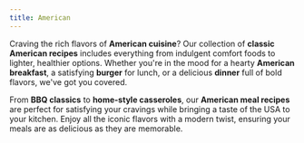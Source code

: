 ```yaml
---
title: American
---
```


Craving the rich flavors of **American cuisine**? Our collection of **classic American recipes** includes everything from indulgent comfort foods to lighter, healthier options. Whether you're in the mood for a hearty **American breakfast**, a satisfying **burger** for lunch, or a delicious **dinner** full of bold flavors, we've got you covered.

From **BBQ classics** to **home-style casseroles**, our **American meal recipes** are perfect for satisfying your cravings while bringing a taste of the USA to your kitchen. Enjoy all the iconic flavors with a modern twist, ensuring your meals are as delicious as they are memorable.
